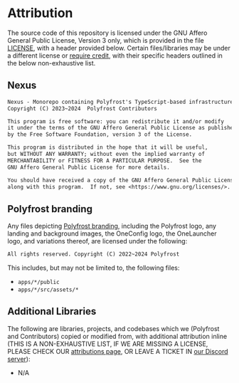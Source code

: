 # Attribution

The source code of this repository is licensed under the GNU Affero General Public License, Version 3 only, which is provided in the file [LICENSE](./LICENSE), with a header provided below. Certain files/libraries may be under a different license or [require credit](#additional-libraries), with their specific headers outlined in the below non-exhaustive list.

## Nexus

```txt
Nexus - Monorepo containing Polyfrost's TypeScript-based infrastructure
Copyright (C) 2023~2024  Polyfrost Contributors

This program is free software: you can redistribute it and/or modify
it under the terms of the GNU Affero General Public License as published
by the Free Software Foundation, version 3 of the License.

This program is distributed in the hope that it will be useful,
but WITHOUT ANY WARRANTY; without even the implied warranty of
MERCHANTABILITY or FITNESS FOR A PARTICULAR PURPOSE.  See the
GNU Affero General Public License for more details.

You should have received a copy of the GNU Affero General Public License
along with this program.  If not, see <https://www.gnu.org/licenses/>.
```

## Polyfrost branding

Any files depicting [Polyfrost branding](https://polyfrost.org/legal/branding), including the Polyfrost logo, any landing and background images, the OneConfig logo, the OneLauncher logo, and variations thereof, are licensed under the following:

```txt
All rights reserved. Copyright (C) 2022~2024 Polyfrost
```

This includes, but may not be limited to, the following files:

- `apps/*/public`
- `apps/*/src/assets/*`

## Additional Libraries

The following are libraries, projects, and codebases which we (Polyfrost and Contributors) copied or modified from, with additional attribution inline (THIS IS A NON-EXHAUSTIVE LIST, IF WE ARE MISSING A LICENSE, PLEASE CHECK OUR [attributions page](https://polyfrost.org/attributions), OR LEAVE A TICKET IN [our Discord server](https://polyfrost.org/discord)):

- N/A
